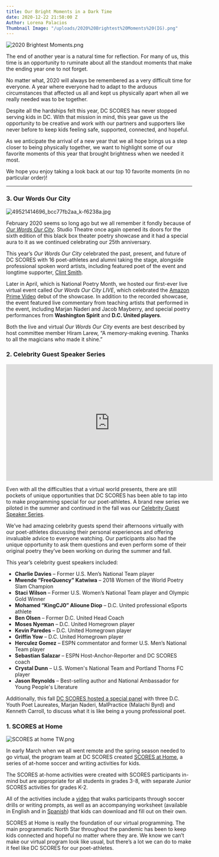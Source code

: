 ```yaml
---
title: Our Bright Moments in a Dark Time
date: 2020-12-22 21:58:00 Z
Author: Lorena Palacios
Thumbnail Image: "/uploads/2020%20Brightest%20Moments%20(IG).png"
---
```


![2020 Brightest Moments.png](/uploads/2020%20Brightest%20Moments.png)

The end of another year is a natural time for reflection. For many of us, this time is an opportunity to ruminate about all the standout moments that make the ending year one to not forget.

No matter what, 2020 will always be remembered as a very difficult time for everyone. A year where everyone had to adapt to the arduous circumstances that affected us all and kept us physically apart when all we really needed was to be together.

Despite all the hardships felt this year, DC SCORES has never stopped serving kids in DC. With that mission in mind, this year gave us the opportunity to be creative and work with our partners and supporters like never before to keep kids feeling safe, supported, connected, and hopeful.

As we anticipate the arrival of a new year that we all hope brings us a step closer to being physically together, we want to highlight some of our favorite moments of this year that brought brightness when we needed it most.

We hope you enjoy taking a look back at our top 10 favorite moments (in no particular order)!

---

### 3. Our Words Our City

![49521414696_bcc77fb2aa_k-f6238a.jpg](/uploads/49521414696_bcc77fb2aa_k-f6238a.jpg)

February 2020 seems so long ago but we all remember it fondly because of [*Our Words Our City*](https://www.dcscores.org/blog/2020/02/magic-on-the-stage-during-our-words-our-city). Studio Theatre once again opened its doors for the sixth edition of this black box theater poetry showcase and it had a special aura to it as we continued celebrating our 25th anniversary.

This year’s *Our Words Our City* celebrated the past, present, and future of DC SCORES with 16 poet-athletes and alumni taking the stage, alongside professional spoken word artists, including featured poet of the event and longtime supporter, [Clint Smith](http://www.clintsmithiii.com/).

Later in April, which is National Poetry Month, we hosted our first-ever live virtual event called *Our Words Our City LIVE*, which celebrated the [Amazon Prime Video](https://www.amazon.com/Our-Words-City/dp/B07XM99Q64/ref=sr_1_1?crid=16IEWTCR8DSBI&dchild=1&keywords=our+words+our+city&qid=1608663647&sprefix=our+words+our%2Caps%2C139&sr=8-1) debut of the showcase. In addition to the recorded showcase, the event featured live commentary from teaching artists that performed in the event, including Marjan Naderi and Jacob Mayberry, and special poetry performances from **Washington Spirit** and **D.C. United players**. 

Both the live and virtual *Our Words Our City* events are best described by host committee member Hiram Larew, “A memory-making evening. Thanks to all the magicians who made it shine.”

### 2. Celebrity Guest Speaker Series

<iframe width="560" height="315" src="https://www.youtube.com/embed/yXwhcEl7DoY" frameborder="0" allow="accelerometer; autoplay; clipboard-write; encrypted-media; gyroscope; picture-in-picture" allowfullscreen></iframe>

Even with all the difficulties that a virtual world presents, there are still pockets of unique opportunities that DC SCORES has been able to tap into to make programming special for our poet-athletes. A brand new series we piloted in the summer and continued in the fall was our [Celebrity Guest Speaker Series](https://youtube.com/playlist?list=PLaMKH-_ipEg9TTSpyqpCED7HcKrDxk-dy).

We’ve had amazing celebrity guests spend their afternoons virtually with our poet-athletes discussing their personal experiences and offering invaluable advice to everyone watching. Our participants also had the unique opportunity to ask them questions and even perform some of their original poetry they’ve been working on during the summer and fall.

This year’s celebrity guest speakers included:
* **Charlie Davies** – Former U.S. Men’s National Team player
* **Mwende “FreeQuency” Katwiwa** – 2018 Women of the World Poetry Slam Champion
* **Staci Wilson** – Former U.S. Women’s National Team player and Olympic Gold Winner
* **Mohamed “KingCJ0” Alioune Diop** – D.C. United professional eSports athlete
* **Ben Olsen** – Former D.C. United Head Coach
* **Moses Nyeman** – D.C. United Homegrown player
* **Kevin Paredes** – D.C. United Homegrown player
* **Griffin Yow** – D.C. United Homegrown player
* **Herculez Gomez** – ESPN commentator and former U.S. Men’s National Team player
* **Sebastian Salazar** – ESPN Host-Anchor-Reporter and DC SCORES coach
* **Crystal Dunn** – U.S. Women's National Team and Portland Thorns FC player
* **Jason Reynolds** – Best-selling author and National Ambassador for Young People's Literature

Additionally,  this fall [DC SCORES hosted a special panel](https://youtu.be/9OdOEyn5zs8) with three D.C. Youth Poet Laureates, Marjan Naderi, MalPractice (Malachi Byrd) and Kenneth Carroll, to discuss what it is like being a young professional poet.

### 1. SCORES at Home

![SCORES at home TW.png](/uploads/SCORES%20at%20home%20TW.png)

In early March when we all went remote and the spring season needed to go virtual, the program team at DC SCORES created [SCORES at Home](https://families.dcscores.org/at-home-activities), a series of at-home soccer and writing activities for kids.

The SCORES at-home activities were created with SCORES participants in-mind but are appropriate for all students in grades 3-8, with separate Junior SCORES activities for grades K-2.

All of the activities include a [video](https://youtube.com/playlist?list=PLaMKH-_ipEg_O1hjiG5MjmtukQwqN0tVn) that walks participants through soccer drills or writing prompts, as well as an accompanying worksheet (available in English and in [Spanish](https://familias.dcscores.org/actividades-desde-casa)) that kids can download and fill out on their own.

SCORES at Home is really the foundation of our virtual programming. The main programmatic North Star throughout the pandemic has been to keep kids connected and hopeful no matter where they are. We know we can’t make our virtual program look like usual, but there’s a lot we can do to make it feel like DC SCORES for our poet-athletes.